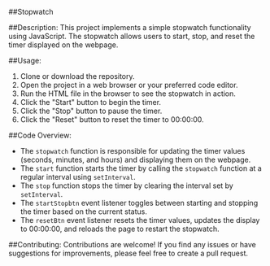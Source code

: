 ##Stopwatch


##Description:
This project implements a simple stopwatch functionality using JavaScript. The stopwatch allows users to start, stop, and reset the timer displayed on the webpage.

##Usage:
1. Clone or download the repository.
2. Open the project in a web browser or your preferred code editor.
3. Run the HTML file in the browser to see the stopwatch in action.
4. Click the "Start" button to begin the timer.
5. Click the "Stop" button to pause the timer.
6. Click the "Reset" button to reset the timer to 00:00:00.

##Code Overview:
- The `stopwatch` function is responsible for updating the timer values (seconds, minutes, and hours) and displaying them on the webpage.
- The `start` function starts the timer by calling the `stopwatch` function at a regular interval using `setInterval`.
- The `stop` function stops the timer by clearing the interval set by `setInterval`.
- The `startStopbtn` event listener toggles between starting and stopping the timer based on the current status.
- The `resetBtn` event listener resets the timer values, updates the display to 00:00:00, and reloads the page to restart the stopwatch.

##Contributing:
Contributions are welcome! If you find any issues or have suggestions for improvements, please feel free to create a pull request.
